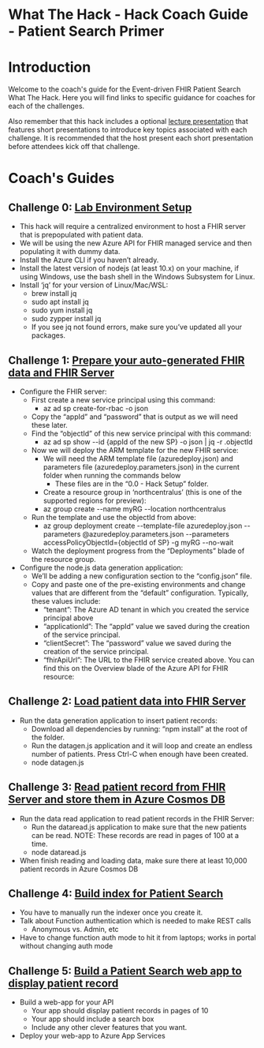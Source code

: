 # What The Hack - Hack Coach Guide - Patient Search Primer

# Introduction
Welcome to the coach's guide for the Event-driven FHIR Patient Search What The Hack. Here you will find links to specific guidance for coaches for each of the challenges.

Also remember that this hack includes a optional [lecture presentation](Lectures.pptx) that features short presentations to introduce key topics associated with each challenge. It is recommended that the host present each short presentation before attendees kick off that challenge.

# Coach's Guides
## Challenge 0: **[Lab Environment Setup](Solution-00.md)**
- This hack will require a centralized environment to host a FHIR server that is prepopulated with patient data.
- We will be using the new Azure API for FHIR managed service and then populating it with dummy data.
- Install the Azure CLI if you haven’t already.
- Install the latest version of nodejs (at least 10.x) on your machine, if using Windows, use the bash shell in the Windows Subsystem for Linux.  
- Install ‘jq’ for your version of Linux/Mac/WSL:
   - brew install jq
   - sudo apt install jq
   - sudo yum install jq
   - sudo zypper install jq
   - If you see jq not found errors, make sure you’ve updated all your packages.

## Challenge 1: **[Prepare your auto-generated FHIR data and FHIR Server](Solution-01.md)**
- Configure the FHIR server:
   - First create a new service principal using this command:
      - az ad sp create-for-rbac -o json
   - Copy the “appId” and “password” that is output as we will need these later.
   - Find the “objectId” of this new service principal with this command:
      - az ad sp show --id {appId of the new SP} -o json | jq -r .objectId
   - Now we will deploy the ARM template for the new FHIR service:
      - We will need the ARM template file (azuredeploy.json) and parameters file (azuredeploy.parameters.json) in the current folder when running the commands below
         - These files are in the “0.0 - Hack Setup” folder.
      - Create a resource group in ‘northcentralus’ (this is one of the supported regions for preview):
      - az group create --name myRG --location northcentralus
   - Run the template and use the objectId from above:
      - az group deployment create --template-file azuredeploy.json --parameters @azuredeploy.parameters.json --parameters accessPolicyObjectId={objectId of SP} -g myRG --no-wait
   - Watch the deployment progress from the “Deployments” blade of the resource group.
- Configure the node.js data generation application:
   - We’ll be adding a new configuration section to the “config.json” file.
   - Copy and paste one of the pre-existing environments and change values that are different from the “default” configuration. Typically, these values include:
      - “tenant”: The Azure AD tenant in which you created the service principal above
      - “applicationId”: The “appId” value we saved during the creation of the service principal.
      - “clientSecret”: The “password” value we saved during the creation of the service principal.
      - “fhirApiUrl”: The URL to the FHIR service created above. You can find this on the Overview blade of the Azure API for FHIR resource:

 ## Challenge 2: **[Load patient data into FHIR Server](Solution-02.md)**
- Run the data generation application to insert patient records:
   - Download all dependencies by running: “npm install” at the root of the folder.
   - Run the datagen.js application and it will loop and create an endless number of patients. Press Ctrl-C when enough have been created.
   - node datagen.js

## Challenge 3: **[Read patient record from FHIR Server and store them in Azure Cosmos DB](Solution-03.md)**
- Run the data read application to read patient records in the FHIR Server:
   - Run the dataread.js application to make sure that the new patients can be read. NOTE: These records are read in pages of 100 at a time.
   - node dataread.js
- When finish reading and loading data, make sure there at least 10,000 patient records in Azure Cosmos DB

## Challenge 4: **[Build index for Patient Search](Solution-04.md)**
- You have to manually run the indexer once you create it.
- Talk about Function authentication which is needed to make REST calls
   - Anonymous vs. Admin, etc
- Have to change function auth mode to hit it from laptops; works in portal without changing auth mode

## Challenge 5: **[Build a Patient Search web app to display patient record](Solution-05.md)**
- Build a web-app for your API
   - Your app should display patient records in pages of 10
   - Your app should include a search box
   - Include any other clever features that you want.
- Deploy your web-app to Azure App Services
